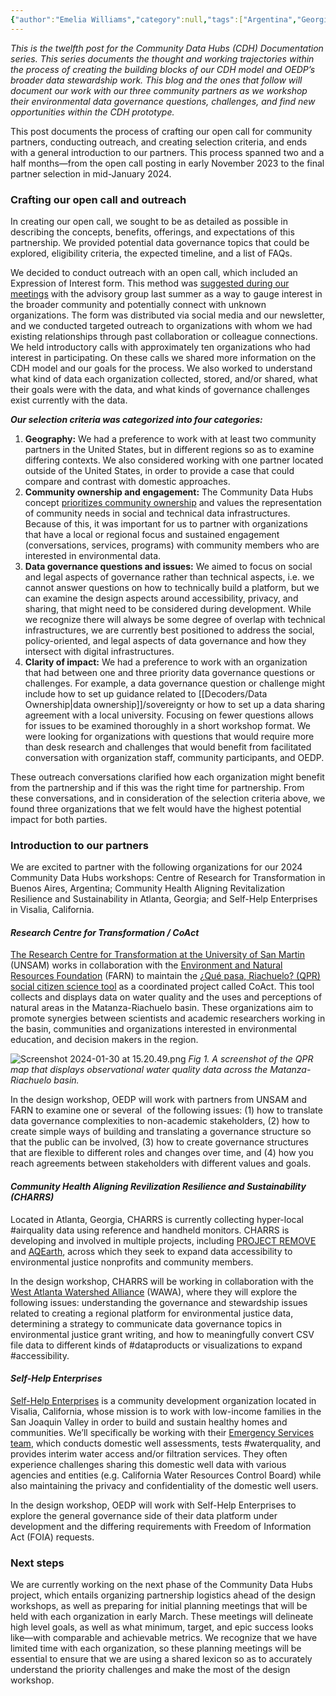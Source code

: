 ```yaml
---
{"author":"Emelia Williams","category":null,"tags":["Argentina","Georgia","California","mapping","airquality","waterquality"],"dg-publish":true,"permalink":"/documentation-blogs/15-introducing-our-partners-and-our-outreach-process/","dgPassFrontmatter":true}
---
```


_This is the twelfth post for the Community Data Hubs (CDH) Documentation series. This series documents the thought and working trajectories within the process of creating the building blocks of our CDH model and OEDP’s broader data stewardship work. This blog and the ones that follow will document our work with our three community partners as we workshop their environmental data governance questions, challenges, and find new opportunities within the CDH prototype._

This post documents the process of crafting our open call for community partners, conducting outreach, and creating selection criteria, and ends with a general introduction to our partners. This process spanned two and a half months—from the open call posting in early November 2023 to the final partner selection in mid-January 2024. 

### **Crafting our open call and outreach**
In creating our open call, we sought to be as detailed as possible in describing the concepts, benefits, offerings, and expectations of this partnership. We provided potential data governance topics that could be explored, eligibility criteria, the expected timeline, and a list of FAQs.

We decided to conduct outreach with an open call, which included an Expression of Interest form. This method was [suggested during our meetings](https://resourcelibrary.openenvironmentaldata.org/documentation-blogs/10-review-of-strategic-options-moving-forward/) with the advisory group last summer as a way to gauge interest in the broader community and potentially connect with unknown organizations. The form was distributed via social media and our newsletter, and we conducted targeted outreach to organizations with whom we had existing relationships through past collaboration or colleague connections. We held introductory calls with approximately ten organizations who had interest in participating. On these calls we shared more information on the CDH model and our goals for the process. We also worked to understand what kind of data each organization collected, stored, and/or shared, what their goals were with the data, and what kinds of governance challenges exist currently with the data.

_**Our selection criteria was categorized into four categories:**_ 
1. **Geography:** We had a preference to work with at least two community partners in the United States, but in different regions so as to examine differing contexts. We also considered working with one partner located outside of the United States, in order to provide a case that could compare and contrast with domestic approaches.
2. **Community ownership and engagement:** The Community Data Hubs concept [prioritizes community ownership](https://www.openenvironmentaldata.org/pilots/background-and-concept) and values the representation of community needs in social and technical data infrastructures. Because of this, it was important for us to partner with organizations that have a local or regional focus and sustained engagement (conversations, services, programs) with community members who are interested in environmental data.
3. **Data governance questions and issues:** We aimed to focus on social and legal aspects of governance rather than technical aspects, i.e. we cannot answer questions on how to technically build a platform, but we can examine the design aspects around accessibility, privacy, and sharing, that might need to be considered during development. While we recognize there will always be some degree of overlap with technical infrastructures, we are currently best positioned to address the social, policy-oriented, and legal aspects of data governance and how they intersect with digital infrastructures. 
4. **Clarity of impact:** We had a preference to work with an organization that had between one and three priority data governance questions or challenges. For example, a data governance question or challenge might include how to set up guidance related to [[Decoders/Data Ownership\|data ownership]]/sovereignty or how to set up a data sharing agreement with a local university. Focusing on fewer questions allows for issues to be examined thoroughly in a short workshop format. We were looking for organizations with questions that would require more than desk research and challenges that would benefit from facilitated conversation with organization staff, community participants, and OEDP.

These outreach conversations clarified how each organization might benefit from the partnership and if this was the right time for partnership. From these conversations, and in consideration of the selection criteria above, we found three organizations that we felt would have the highest potential impact for both parties.

### **Introduction to our partners**
We are excited to partner with the following organizations for our 2024 Community Data Hubs workshops: Centre of Research for Transformation in Buenos Aires, Argentina; Community Health Aligning Revitalization Resilience and Sustainability in Atlanta, Georgia; and Self-Help Enterprises in Visalia, California.

#### _**Research Centre for Transformation / CoAct**_ 
[The Research Centre for Transformation at the University of San Martin](https://fund-cenit.org.ar/) (UNSAM) works in collaboration with the [Environment and Natural Resources Foundation](https://farn.org.ar/) (FARN) to maintain the [¿Qué pasa, Riachuelo? (QPR) social citizen science tool](https://mapaqpr.farn.org.ar/page/about) as a coordinated project called CoAct. This tool collects and displays data on water quality and the uses and perceptions of natural areas in the Matanza-Riachuelo basin. These organizations aim to promote synergies between scientists and academic researchers working in the basin, communities and organizations interested in environmental education, and decision makers in the region.

![Screenshot 2024-01-30 at 15.20.49.png](/img/user/Photos%20for%20Resource%20Library/Screenshot%202024-01-30%20at%2015.20.49.png)
_Fig 1. A screenshot of the QPR map that displays observational water quality data across the Matanza-Riachuelo basin._

In the design workshop, OEDP will work with partners from UNSAM and FARN to examine one or several  of the following issues: (1) how to translate data governance complexities to non-academic stakeholders, (2) how to create simple ways of building and translating a governance structure so that the public can be involved, (3) how to create governance structures that are flexible to different roles and changes over time, and (4) how you reach agreements between stakeholders with different values and goals. 

#### _**Community Health Aligning Revilization Resilience and Sustainability (CHARRS)**_
Located in Atlanta, Georgia, CHARRS is currently collecting hyper-local #airquality data using reference and handheld monitors. CHARRS is developing and involved in multiple projects, including [PROJECT REMOVE](https://www.charrs.org/projects-2) and [AQEarth](https://tools.niehs.nih.gov/portfolio/index.cfm/portfolio/grantDetail/grant_number/R44ES024031), across which they seek to expand data accessibility to environmental justice nonprofits and community members. 

In the design workshop, CHARRS will be working in collaboration with the [West Atlanta Watershed Alliance](https://www.wawa-online.org/) (WAWA), where they will explore the following issues: understanding the governance and stewardship issues related to creating a regional platform for environmental justice data, determining a strategy to communicate data governance topics in environmental justice grant writing, and how to meaningfully convert CSV file data to different kinds of #dataproducts or visualizations to expand #accessibility.

#### _**Self-Help Enterprises**_
[Self-Help Enterprises](https://www.selfhelpenterprises.org/) is a community development organization located in Visalia, California, whose mission is to work with low-income families in the San Joaquin Valley in order to build and sustain healthy homes and communities. We’ll specifically be working with their [Emergency Services team](https://www.selfhelpenterprises.org/programs/emergency-services/), which conducts domestic well assessments, tests #waterquality, and provides interim water access and/or filtration services. They often experience challenges sharing this domestic well data with various agencies and entities (e.g. California Water Resources Control Board) while also maintaining the privacy and confidentiality of the domestic well users. 

In the design workshop, OEDP will work with Self-Help Enterprises to explore the general governance side of their data platform under development and the differing requirements with Freedom of Information Act (FOIA) requests.

### **Next steps**
We are currently working on the next phase of the Community Data Hubs project, which entails organizing partnership logistics ahead of the design workshops, as well as preparing for initial planning meetings that will be held with each organization in early March. These meetings will delineate high level goals, as well as what minimum, target, and epic success looks like—with comparable and achievable metrics. We recognize that we have limited time with each organization, so these planning meetings will be essential to ensure that we are using a shared lexicon so as to accurately understand the priority challenges and make the most of the design workshop.